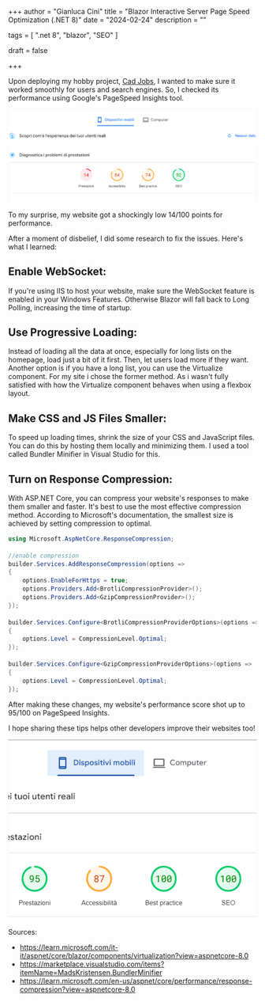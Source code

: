 +++
author = "Gianluca Cini"
title = "Blazor Interactive Server Page Speed Optimization (.NET 8)"
date = "2024-02-24"
description = ""

tags = [
    ".net 8", "blazor", "SEO"
]

draft = false

+++

Upon deploying my hobby project, [Cad Jobs](https://cadjobs.com), I wanted to make sure it worked smoothly for users and search engines. So, I checked its performance using Google's PageSpeed Insights tool.

<div style="text-align:center"><img src="insight-14.png" /></div>

To my surprise, my website got a shockingly low 14/100 points for performance. 

After a moment of disbelief, I did some research to fix the issues. Here's what I learned:

## Enable WebSocket:
If you're using IIS to host your website, make sure the WebSocket feature is enabled in your Windows Features. Otherwise Blazor will fall back to Long Polling, increasing the time of startup.

## Use Progressive Loading:
Instead of loading all the data at once, especially for long lists on the homepage, load just a bit of it first. Then, let users load more if they want. 
Another option is if you have a long list, you can use the Virtualize component. 
For my site i chose the former method. As i wasn't fully satisfied with how the Virtualize component behaves when using a flexbox layout.

## Make CSS and JS Files Smaller:
To speed up loading times, shrink the size of your CSS and JavaScript files. You can do this by hosting them locally and minimizing them. I used a tool called Bundler Minifier in Visual Studio for this.

## Turn on Response Compression:
With ASP.NET Core, you can compress your website's responses to make them smaller and faster. It's best to use the most effective compression method. According to Microsoft's documentation, the smallest size is achieved by setting compression to  optimal.

```csharp
using Microsoft.AspNetCore.ResponseCompression;

//enable compression
builder.Services.AddResponseCompression(options =>
{
    options.EnableForHttps = true;
    options.Providers.Add<BrotliCompressionProvider>();
    options.Providers.Add<GzipCompressionProvider>();
});

builder.Services.Configure<BrotliCompressionProviderOptions>(options =>
{
    options.Level = CompressionLevel.Optimal;
});

builder.Services.Configure<GzipCompressionProviderOptions>(options =>
{
    options.Level = CompressionLevel.Optimal;
});
```

After making these changes, my website's performance score shot up to 95/100 on PageSpeed Insights.

I hope sharing these tips helps other developers improve their websites too!

<div style="text-align:center"><img src="insight-95.png" /></div>

Sources:
 - https://learn.microsoft.com/it-it/aspnet/core/blazor/components/virtualization?view=aspnetcore-8.0 
 - https://marketplace.visualstudio.com/items?itemName=MadsKristensen.BundlerMinifier
 - https://learn.microsoft.com/en-us/aspnet/core/performance/response-compression?view=aspnetcore-8.0
